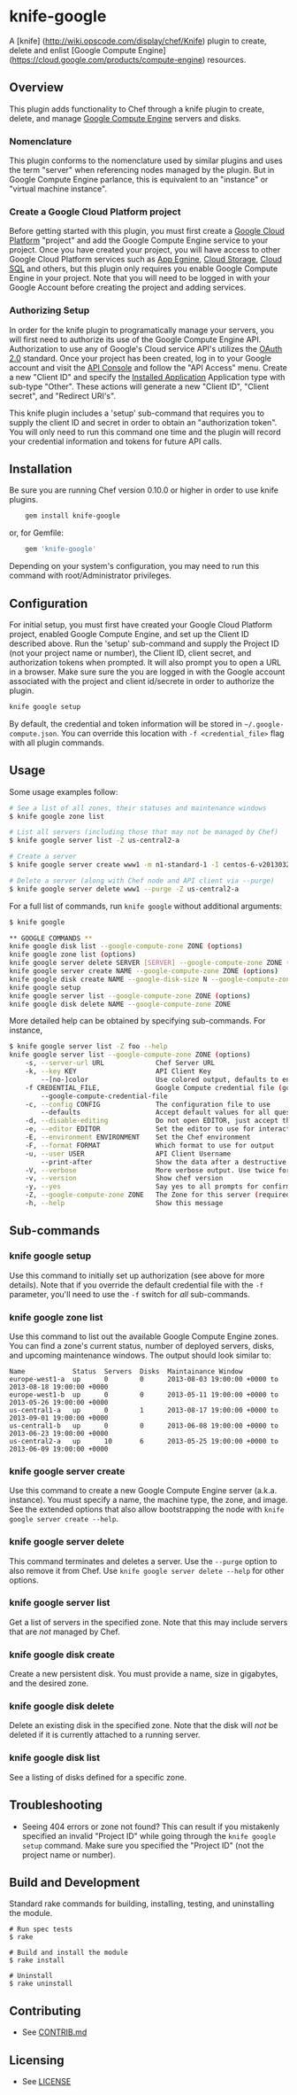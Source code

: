 # knife-google

A [knife] (http://wiki.opscode.com/display/chef/Knife) plugin to create,
delete and enlist
[Google Compute Engine] (https://cloud.google.com/products/compute-engine)
resources.

## Overview

This plugin adds functionality to Chef through a knife plugin to create,
delete, and manage
[Google Compute Engine](https://cloud.google.com/products/compute-engine)
servers and disks.

### Nomenclature

This plugin conforms to the nomenclature used by similar plugins and uses
the term "server" when referencing nodes managed by the plugin.  But in
Google Compute Engine parlance, this is equivalent to an "instance" or
"virtual machine instance".

### Create a Google Cloud Platform project

Before getting started with this plugin, you must first create a
[Google Cloud Platform](https://cloud.google.com/) "project" and add the
Google Compute Engine service to your project.  Once you have created your
project, you will have access to other Google Cloud Platform services such as
[App Egnine](https://developers.google.com/appengine/),
[Cloud Storage](https://developers.google.com/storage/),
[Cloud SQL](https://developers.google.com/cloud-sql/)
and others, but this plugin only requires you enable Google Compute Engine in
your project.  Note that you will need to be logged in with your Google
Account before creating the project and adding services.

### Authorizing Setup

In order for the knife plugin to programatically manage your servers, you
will first need to authorize its use of the Google Compute Engine API.
Authorization to use any of Google's Cloud service API's utilizes the
[OAuth 2.0](https://developers.google.com/accounts/docs/OAuth2) standard.
Once your project has been created, log in to your Google account and visit the
[API Console](http://code.google.com/apis/console) and follow the "API Access"
menu.  Create a new "Client ID" and specify the
[Installed Application](https://developers.google.com/accounts/docs/OAuth2#installed)
Application type with sub-type "Other".  These actions will generate a new
"Client ID", "Client secret", and "Redirect URI's".

This knife plugin includes a 'setup' sub-command that requires you to supply
the client ID and secret in order to obtain an "authorization token".  You
will only need to run this command one time and the plugin will record your
credential information and tokens for future API calls.

## Installation

Be sure you are running Chef version 0.10.0 or higher in order to use knife
plugins.

```sh
    gem install knife-google
```

or, for Gemfile:

```ruby
    gem 'knife-google'
```

Depending on your system's configuration, you may need to run this command
with root/Administrator privileges.

##  Configuration

For initial setup, you must first have created your Google Cloud Platform
project, enabled Google Compute Engine, and set up the Client ID described
above.  Run the 'setup' sub-command and supply the Project ID (not your
project name or number), the Client ID, client secret, and authorization
tokens when prompted.  It will also prompt you to open a URL in a browser.
Make sure sure the you are logged in with the Google account associated
with the project and client id/secrete in order to authorize the plugin.

  ```sh
  knife google setup
  ```

By default, the credential and token information will be stored in
`~/.google-compute.json`.  You can override this location with
`-f <credential_file>` flag with all plugin commands.

## Usage

Some usage examples follow:

  ```sh
  # See a list of all zones, their statuses and maintenance windows
  $ knife google zone list

  # List all servers (including those that may not be managed by Chef)
  $ knife google server list -Z us-central2-a

  # Create a server
  $ knife google server create www1 -m n1-standard-1 -I centos-6-v20130325 -Z us-central2-a -i ~/.ssh/id_rsa -x jdoe

  # Delete a server (along with Chef node and API client via --purge)
  $ knife google server delete www1 --purge -Z us-central2-a
  ```

For a full list of commands, run `knife google` without additional arguments:

  ```sh
  $ knife google

  ** GOOGLE COMMANDS **
  knife google disk list --google-compute-zone ZONE (options)
  knife google zone list (options)
  knife google server delete SERVER [SERVER] --google-compute-zone ZONE (options)
  knife google server create NAME --google-compute-zone ZONE (options)
  knife google disk create NAME --google-disk-size N --google-compute-zone ZONE (options)
  knife google setup
  knife google server list --google-compute-zone ZONE (options)
  knife google disk delete NAME --google-compute-zone ZONE
  ```

More detailed help can be obtained by specifying sub-commands.  For
instance,

  ```sh
  $ knife google server list -Z foo --help
  knife google server list --google-compute-zone ZONE (options)
      -s, --server-url URL             Chef Server URL
      -k, --key KEY                    API Client Key
          --[no-]color                 Use colored output, defaults to enabled
      -f CREDENTIAL_FILE,              Google Compute credential file (google setup can create this)
          --google-compute-credential-file
      -c, --config CONFIG              The configuration file to use
          --defaults                   Accept default values for all questions
      -d, --disable-editing            Do not open EDITOR, just accept the data as is
      -e, --editor EDITOR              Set the editor to use for interactive commands
      -E, --environment ENVIRONMENT    Set the Chef environment
      -F, --format FORMAT              Which format to use for output
      -u, --user USER                  API Client Username
          --print-after                Show the data after a destructive operation
      -V, --verbose                    More verbose output. Use twice for max verbosity
      -v, --version                    Show chef version
      -y, --yes                        Say yes to all prompts for confirmation
      -Z, --google-compute-zone ZONE   The Zone for this server (required)
      -h, --help                       Show this message
  ```

## Sub-commands

### knife google setup

Use this command to initially set up authorization (see above for more
details).  Note that if you override the default credential file with the
`-f` parameter, you'll need to use the `-f` switch for *all* sub-commands.

### knife google zone list

Use this command to list out the available Google Compute Engine zones.
You can find a zone's current status, number of deployed servers, disks,
and upcoming maintenance windows.  The output should look similar to:

  ```
  Name            Status  Servers  Disks  Maintainance Window                                   
  europe-west1-a  up      0        0      2013-08-03 19:00:00 +0000 to 2013-08-18 19:00:00 +0000
  europe-west1-b  up      0        0      2013-05-11 19:00:00 +0000 to 2013-05-26 19:00:00 +0000
  us-central1-a   up      0        1      2013-08-17 19:00:00 +0000 to 2013-09-01 19:00:00 +0000
  us-central1-b   up      0        0      2013-06-08 19:00:00 +0000 to 2013-06-23 19:00:00 +0000
  us-central2-a   up      10       6      2013-05-25 19:00:00 +0000 to 2013-06-09 19:00:00 +0000
  ```

### knife google server create

Use this command to create a new Google Compute Engine server (a.k.a.
instance).  You must specify a name, the machine type, the zone, and
image.  See the extended options that also allow bootstrapping the
node with `knife google server create --help`.

### knife google server delete

This command terminates and deletes a server.  Use the `--purge`
option to also remove it from Chef.  Use `knife google server
delete --help` for other options.

### knife google server list

Get a list of servers in the specified zone.  Note that this may
include servers that are *not* managed by Chef.

### knife google disk create

Create a new persistent disk.  You must provide a name, size in
gigabytes, and the desired zone.

### knife google disk delete

Delete an existing disk in the specified zone.  Note that the
disk will *not* be deleted if it is currently attached to a
running server.

### knife google disk list

See a listing of disks defined for a specific zone.

## Troubleshooting

 * Seeing 404 errors or zone not found?
   This can result if you mistakenly specified an invalid "Project ID"
   while going through the `knife google setup` command.  Make sure
   you specified the "Project ID" (not the project name or number).

## Build and Development

Standard rake commands for building, installing, testing, and uninstalling the module.

  ```
  # Run spec tests
  $ rake

  # Build and install the module
  $ rake install
  
  # Uninstall
  $ rake uninstall
  ```
## Contributing
  * See [CONTRIB.md](https://github.com/opscode/knife-google/blob/master/CONTRIB.md)

## Licensing
  * See [LICENSE](https://raw.github.com/opscode/knife-google/master/LICENSE)

